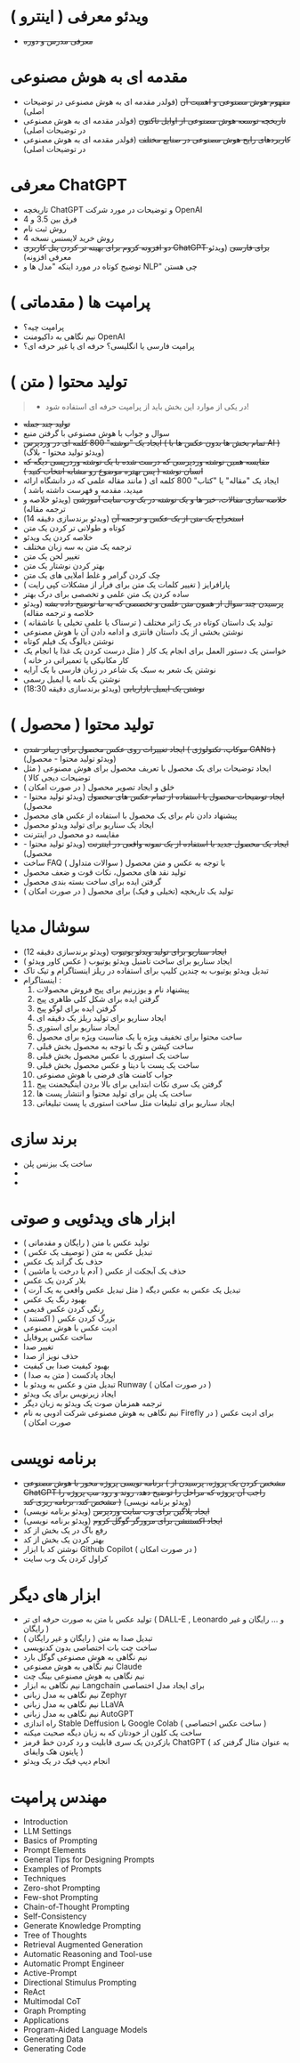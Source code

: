 # ویدئو معرفی ( اینترو )
 - ~~معرفی مدرس و دوره~~

# مقدمه ای به هوش مصنوعی
 - ~~مفهوم هوش مصنوعی و اهمیت آن~~ (فولدر مقدمه ای به هوش مصنوعی در توضیحات اصلی)
 - ~~تاریخچه توسعه هوش مصنوعی از اوایل تاکنون~~ (فولدر مقدمه ای به هوش مصنوعی در توضیحات اصلی)
 - ~~کاربردهای رایج هوش مصنوعی در صنایع مختلف~~ (فولدر مقدمه ای به هوش مصنوعی در توضیحات اصلی)

# معرفی ChatGPT
 - تاریخچه ChatGPT و توضیحات در مورد شرکت OpenAI
 - فرق بین 3.5 و 4
 - روش ثبت نام
 - روش خرید لایسنس نسخه 4
 - ~~دو افزونه کروم برای بهینه تر کردن پنل کاربری ChatGPT برای فارسی~~ (ویدئو معرفی افزونه)
 - توضیح کوتاه در مورد اینکه "مدل ها و NLP" چی هستن

# پرامپت ها ( مقدماتی )
 - پرامپت چیه؟
 - نیم نگاهی به داکیومنت OpenAI
 - پرامپت فارسی یا انگلیسی؟ حرفه ای یا غیر حرفه ای؟

# تولید محتوا ( متن )
> * در یکی از موارد این بخش باید از پرامپت حرفه ای استفاده شود!
 - ~~تولید چند جمله~~
 - سوال و جواب با هوش مصنوعی با گرفتن منبع
 - ~~ایجاد یک "نوشته" 800 کلمه ای در وردپرس ( تمام بخش ها بدون عکس ها با AI )~~ (ویدئو تولید محتوا - بلاگ)
 - ~~مقایسه همین نوشته وردپرسی که درست شده با یک نوشته وردرپسی دیگه که انسان نوشته ( پس بهتره موضوع رو مشابه انتخاب کنید )~~
 - ایجاد یک "مقاله" یا "کتاب" 800 کلمه ای ( مانند مقاله علمی که در دانشگاه ارائه میدید، مقدمه و فهرست داشته باشد )
 - ~~خلاصه سازی مقالات، خبر ها و یک نوشته در یک وب سایت آموزشی~~ (ویدئو خلاصه و ترجمه مقاله)
 - ~~استخراج یک متن از یک عکس و ترجمه آن~~ (ویدئو برندسازی دقیقه 14)
 - کوتاه و طولانی تر کردن یک متن
 - خلاصه کردن یک ویدئو
 - ترجمه یک متن به سه زبان مختلف
 - تغییر لحن یک متن
 - بهتر کردن نوشتار یک متن
 - چک کردن گرامر و غلط املایی های یک متن
 - پارافرایز ( تغییر کلمات یک متن برای فرار از مشکلات کپی رایت )
 - ساده کردن یک متن علمی و تخصصی برای درک بهتر
 - ~~پرسیدن چند سوال از همون متن علمی و تخصصی که به ما توضیح داده بشه~~ (ویدئو خلاصه و ترجمه مقاله)
 - تولید یک داستان کوتاه در یک ژانر مختلف ( ترسناک یا علمی تخیلی یا عاشقانه )
 - نوشتن بخشی از یک داستان فانتزی و ادامه دادن آن با هوش مصنوعی
 - نوشتن دیالوگ یک فیلم کوتاه
 - خواستن یک دستور العمل برای انجام یک کار ( مثل درست کردن یک غذا یا انجام یک کار مکانیکی یا تعمیراتی در خانه )
 - نوشتن یک شعر به سبک یک شاعر در زبان فارسی با یک آرایه
 - نوشتن یک نامه یا ایمیل رسمی
 - ~~نوشتن یک ایمیل بازاریابی~~ (ویدئو برندسازی دقیقه 18:30)

# تولید محتوا ( محصول )
 - ~~ایجاد تغییرات روی عکس محصول برای زیباتر شدن ( موکاپ، تکنولوژی GANs )~~ (ویدئو تولید محتوا - محصول)
 - ایجاد توضیحات برای یک محصول با تعریف محصول برای هوش مصنوعی ( مثل توضیحات دیجی کالا )
 - خلق و ایجاد تصویر محصول ( در صورت امکان )
 - ~~ایجاد توضیحات محصول با استفاده از تمام عکس های محصول~~ (ویدئو تولید محتوا - محصول)
 - پیشنهاد دادن نام برای یک محصول با استفاده از عکس های محصول
 - ایجاد یک سناریو برای تولید ویدئو محصول
 - مقایسه دو محصول در اینترنت
 - ~~ایجاد یک محصول جدید با استفاده از یک نمونه واقعی در اینترنت~~ (ویدئو تولید محتوا - محصول)
 - ساخت FAQ ( سوالات متداول ) با توجه به عکس و متن محصول
 - تولید نقد های محصول، نکات قوت و ضعف محصول
 - گرفتن ایده برای ساخت بسته بندی محصول
 - تولید یک تاریخچه (تخیلی و فیک) برای محصول ( در صورت امکان )

# سوشال مدیا
 - ~~ایجاد سناریو برای تولید ویدئو یوتیوب~~ (ویدئو برندسازی دقیقه 12)
 - ایجاد سناریو برای ساخت تامنیل ویدئو یوتیوب ( عکس کاور ویدئو )
 - تبدیل ویدئو یوتیوب به چندین کلیپ برای استفاده در ریلز اینستاگرام و تیک تاک
 - اینستاگرام :
    1. پیشنهاد نام و یوزرنیم برای پیج فروش محصولات
    2. گرفتن ایده برای شکل کلی ظاهری پیج
    3. گرفتن ایده برای لوگو پیج
    4. ایجاد سناریو برای تولید ریلز یک دقیقه ای
    5. ایجاد سناریو برای استوری
    6. ساخت محتوا برای تخفیف ویژه یا یک مناسبت ویژه برای محصول
    7. ساخت کپشن و تگ با توجه به محصول بخش قبلی
    8. ساخت یک استوری با عکس محصول بخش قبلی
    9. ساخت یک پست با دیتا و عکس محصول بخش قبلی
    10. جواب کامنت های فرضی با هوش مصنوعی
    11. گرفتن یک سری نکات ابتدایی برای بالا بردن اینگیجمنت پیج
    12. ساخت یک پلن برای تولید محتوا و انتشار پست ها
    13. ایجاد سناریو برای تبلیغات مثل ساخت استوری یا پست تبلیغاتی

# برند سازی
 - ساخت یک بیزنس پلن
 -
 -

# ابزار های ویدئویی و صوتی
 - تولید عکس با متن ( رایگان و مقدماتی )
 - تبدیل عکس به متن ( توصیف یک عکس )
 - حذف بک گراند یک عکس
 - حذف یک آبجکت از عکس ( آدم یا درخت یا ماشین )
 - بلار کردن یک عکس
 - تبدیل یک عکس به عکس دیگه ( مثل تبدیل عکس واقعی به یک آرت )
 - بهبود رنگ یک عکس
 - رنگی کردن عکس قدیمی
 - بزرگ کردن عکس ( اکستند )
 - ادیت عکس با هوش مصنوعی
 - ساخت عکس پروفایل
 - تغییر صدا
 - حذف نویز از صدا
 - بهبود کیفیت صدا بی کیفیت
 - ایجاد پادکست ( متن به صدا )
 - تبدیل متن و عکس به ویدئو با Runway ( در صورت امکان )
 - ایجاد زیرنویس برای یک ویدئو
 - ترجمه همزمان صوت یک ویدئو به زبان دیگر
 - نیم نگاهی به هوش مصنوعی شرکت ادوبی به نام Firefly برای ادیت عکس ( در صورت امکان )

# برنامه نویسی
 - ~~برنامه نویسی پروژه محور با هوش مصنوعی ( مشخص کردن یک پروژه، پرسیدن از ChatGPT راجب آن پروژه که مراحل را توضیح دهد، روند و رود مپ پروژه را مشخص کند، برنامه ریزی کند )~~ (ویدئو برنامه نویسی)
 - ~~ایجاد پلاگین برای وب سایت وردپرس~~ (ویدئو برنامه نویسی)
 - ~~ایجاد اکستنشن برای مرورگر گوگل کروم~~ (ویدئو برنامه نویسی)
 - رفع باگ در یک بخش از کد
 - بهتر کردن یک بخش از کد
 - نوشتن کد با ابزار Github Copilot ( در صورت امکان )
 - کراول کردن یک وب سایت

# ابزار های دیگر
 - تولید عکس با متن به صورت حرفه ای تر ( DALL-E , Leonardo و ... رایگان و غیر رایگان )
 - تبدیل صدا به متن ( رایگان و غیر رایگان )
 - ساخت چت بات اختصاصی بدون کدنویسی
 - نیم نگاهی به هوش مصنوعی گوگل بارد
 - نیم نگاهی به هوش مصنوعی Claude
 - نیم نگاهی به هوش مصنوعی بینگ چت
 - نیم نگاهی به ابزار Langchain برای ایجاد مدل اختصاصی
 - نیم نگاهی به مدل زبانی Zephyr
 - نیم نگاهی به مدل زبانی LLaVA
 - نیم نگاهی به مدل زبانی AutoGPT
 - راه اندازی Stable Deffusion با Google Colab ( ساخت عکس اختصاصی )
 - ساخت یک کلون از خودتان که به زبان دیگه صحبت میکنه
 - بازکردن یک سری قابلیت و رد کردن خط قرمز ChatGPT ( به عنوان مثال گرفتن کد پایتون هک وایفای )
 - انجام دیپ فیک در یک ویدئو

# مهندس پرامپت
 - Introduction
 - LLM Settings
 - Basics of Prompting
 - Prompt Elements
 - General Tips for Designing Prompts
 - Examples of Prompts
 - Techniques
 - Zero-shot Prompting
 - Few-shot Prompting
 - Chain-of-Thought Prompting
 - Self-Consistency
 - Generate Knowledge Prompting
 - Tree of Thoughts
 - Retrieval Augmented Generation
 - Automatic Reasoning and Tool-use
 - Automatic Prompt Engineer
 - Active-Prompt
 - Directional Stimulus Prompting
 - ReAct
 - Multimodal CoT
 - Graph Prompting
 - Applications
 - Program-Aided Language Models
 - Generating Data
 - Generating Code
